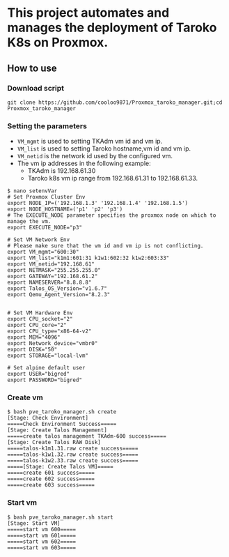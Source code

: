 # This project automates and manages the deployment of Taroko K8s on Proxmox.

## How to use

### Download script
```
git clone https://github.com/cooloo9871/Proxmox_taroko_manager.git;cd Proxmox_taroko_manager
```
### Setting the parameters
- `VM_mgmt` is used to setting TKAdm vm id and vm ip.
- `VM_list` is used to setting Taroko hostname,vm id and vm ip.
- `VM_netid` is the network id used by the configured vm.
- The vm ip addresses in the following example:
  - TKAdm is 192.168.61.30
  - Taroko k8s vm ip range from 192.168.61.31 to 192.168.61.33.
```
$ nano setenvVar
# Set Proxmox Cluster Env
export NODE_IP=('192.168.1.3' '192.168.1.4' '192.168.1.5')
export NODE_HOSTNAME=('p1' 'p2' 'p3')
# The EXECUTE_NODE parameter specifies the proxmox node on which to manage the vm.
export EXECUTE_NODE="p3"

# Set VM Network Env
# Please make sure that the vm id and vm ip is not conflicting.
export VM_mgmt="600:30"
export VM_list="k1m1:601:31 k1w1:602:32 k1w2:603:33"
export VM_netid="192.168.61"
export NETMASK="255.255.255.0"
export GATEWAY="192.168.61.2"
export NAMESERVER="8.8.8.8"
export Talos_OS_Version="v1.6.7"
export Qemu_Agent_Version="8.2.3"


# Set VM Hardware Env
export CPU_socket="2"
export CPU_core="2"
export CPU_type="x86-64-v2"
export MEM="4096"
export Network_device="vmbr0"
export DISK="50"
export STORAGE="local-lvm"

# Set alpine default user
export USER="bigred"
export PASSWORD="bigred"
```

### Create vm
```
$ bash pve_taroko_manager.sh create
[Stage: Check Environment]
=====Check Environment Success=====
[Stage: Create Talos Management]
=====create talos management TKAdm-600 success=====
[Stage: Create Talos RAW Disk]
=====talos-k1m1.31.raw create success=====
=====talos-k1w1.32.raw create success=====
=====talos-k1w2.33.raw create success=====
=====[Stage: Create Talos VM]=====
=====create 601 success=====
=====create 602 success=====
=====create 603 success=====
```
### Start vm
```
$ bash pve_taroko_manager.sh start
[Stage: Start VM]
=====start vm 600=====
=====start vm 601=====
=====start vm 602=====
=====start vm 603=====
```
